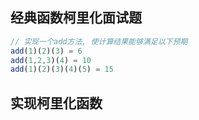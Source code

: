 ## 经典函数柯里化面试题

```javascript
// 实现一个add方法, 使计算结果能够满足以下预期
add(1)(2)(3) = 6
add(1,2,3)(4) = 10
add(1)(2)(3)(4)(5) = 15

```

## 实现柯里化函数
```javascript

```
